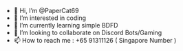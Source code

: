 - 👋 Hi, I’m @PaperCat69
- 👀 I’m interested in coding
- 🌱 I’m currently learning simple BDFD
- 💞️ I’m looking to collaborate on Discord Bots/Gaming
- 📫 How to reach me : +65 91311126 ( Singapore Number )

<!---
PaperCat69/PaperCat69 is a ✨ special ✨ repository because its `README.md` (this file) appears on your GitHub profile.
You can click the Preview link to take a look at your changes.
--->
